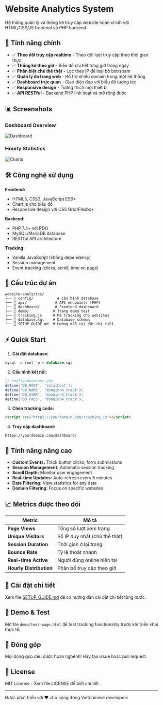 # Website Analytics System

Hệ thống quản lý và thống kê truy cập website hoàn chỉnh với HTML/CSS/JS frontend và PHP backend.

## 🚀 Tính năng chính

- ✅ **Theo dõi truy cập realtime** - Theo dõi lượt truy cập theo thời gian thực
- ✅ **Thống kê theo giờ** - Biểu đồ chi tiết từng giờ trong ngày  
- ✅ **Phân biệt chủ thể thật** - Lọc theo IP để loại bỏ bot/spam
- ✅ **Quản lý đa trang web** - Hỗ trợ nhiều domain trong một hệ thống
- ✅ **Dashboard trực quan** - Giao diện đẹp với biểu đồ tương tác
- ✅ **Responsive design** - Tương thích mọi thiết bị
- ✅ **API RESTful** - Backend PHP linh hoạt và mở rộng được

## 📊 Screenshots

### Dashboard Overview
![Dashboard](https://via.placeholder.com/800x400?text=Dashboard+Analytics)

### Hourly Statistics  
![Charts](https://via.placeholder.com/800x300?text=Hourly+Charts)

## 🛠️ Công nghệ sử dụng

**Frontend:**
- HTML5, CSS3, JavaScript ES6+
- Chart.js cho biểu đồ
- Responsive design với CSS Grid/Flexbox

**Backend:**  
- PHP 7.4+ với PDO
- MySQL/MariaDB database
- RESTful API architecture

**Tracking:**
- Vanilla JavaScript (không dependency)
- Session management
- Event tracking (clicks, scroll, time on page)

## 📁 Cấu trúc dự án

```
website-analytics/
├── 📂 config/           # Cấu hình database
├── 📂 api/             # API endpoints (PHP)
├── 📂 dashboard/       # Frontend dashboard  
├── 📂 demo/           # Trang demo test
├── 📄 tracking.js     # Mã tracking cho websites
├── 📄 database.sql    # Database schema
└── 📄 SETUP_GUIDE.md  # Hướng dẫn cài đặt chi tiết
```

## ⚡ Quick Start

1. **Cài đặt database:**
```sql
mysql -u root -p < database.sql
```

2. **Cấu hình kết nối:** 
```php
// config/database.php
define('DB_HOST', 'localhost');
define('DB_NAME', 'domainn4_track'); 
define('DB_USER', 'domainn4_track');
define('DB_PASS', 'domainn4_track');
```

3. **Chèn tracking code:**
```html
<script src="https://yourdomain.com/tracking.js"></script>
```

4. **Truy cập dashboard:**
```
https://yourdomain.com/dashboard/
```

## 🎯 Tính năng nâng cao

- **Custom Events:** Track button clicks, form submissions
- **Session Management:** Automatic session tracking  
- **Scroll Depth:** Monitor user engagement
- **Real-time Updates:** Auto-refresh every 5 minutes
- **Date Filtering:** View statistics for any date
- **Domain Filtering:** Focus on specific websites

## 📈 Metrics được theo dõi

| Metric | Mô tả |
|--------|-------|
| **Page Views** | Tổng số lượt xem trang |
| **Unique Visitors** | Số IP duy nhất (chủ thể thật) |
| **Session Duration** | Thời gian ở lại trang |
| **Bounce Rate** | Tỷ lệ thoát nhanh |
| **Real-time Active** | Người dùng online hiện tại |
| **Hourly Distribution** | Phân bố truy cập theo giờ |

## 🔧 Cài đặt chi tiết

Xem file [SETUP_GUIDE.md](SETUP_GUIDE.md) để có hướng dẫn cài đặt chi tiết từng bước.

## 🧪 Demo & Test

Mở file `demo/test-page.html` để test tracking functionality trước khi triển khai thực tế.

## 🤝 Đóng góp

Mọi đóng góp đều được hoan nghênh! Hãy tạo issue hoặc pull request.

## 📄 License

MIT License - Xem file LICENSE để biết chi tiết.

---

Được phát triển với ❤️ cho cộng đồng Vietnamese developers